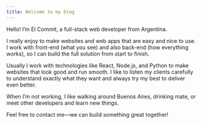 ```yaml
---
title: Welcome to my blog
---
```


Hello! I’m El Commit, a full-stack web developer from Argentina.

I really enjoy to make websites and web apps that are easy and nice to use. I work with front-end (what you see) and also back-end (how everything works), so I can build the full solution from start to finish.

Usually I work with technologies like React, Node.js, and Python to make websites that look good and run smooth. I like to listen my clients carefully to understand exactly what they want and always try my best to deliver even better.

When I’m not working, I like walking around Buenos Aires, drinking mate, or meet other developers and learn new things.

Feel free to contact me—we can build something great together!
